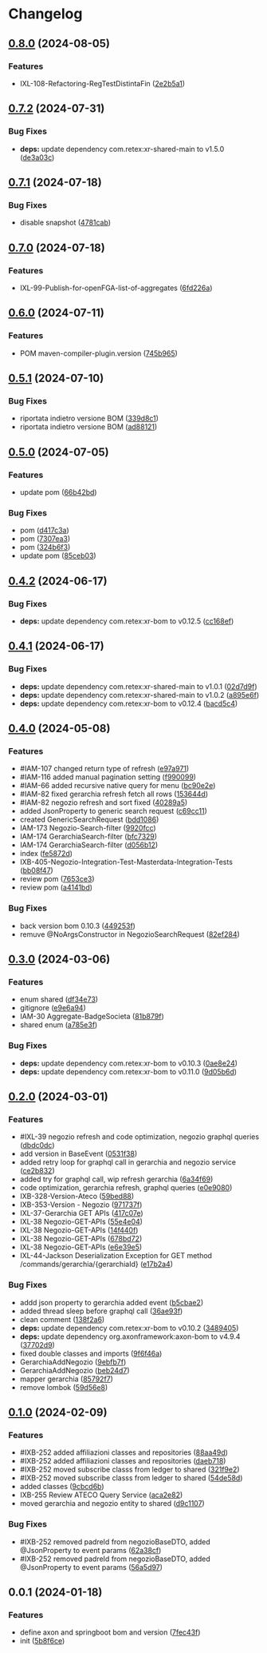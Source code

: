 # Changelog

## [0.8.0](https://github.com/weareretex/iconic.xr.shared-lib/compare/v0.7.2...v0.8.0) (2024-08-05)


### Features

* IXL-108-Refactoring-RegTestDistintaFin ([2e2b5a1](https://github.com/weareretex/iconic.xr.shared-lib/commit/2e2b5a1204e2085dc4939cfcc9e76519dd1f915c))

## [0.7.2](https://github.com/weareretex/iconic.xr.shared-lib/compare/v0.7.1...v0.7.2) (2024-07-31)


### Bug Fixes

* **deps:** update dependency com.retex:xr-shared-main to v1.5.0 ([de3a03c](https://github.com/weareretex/iconic.xr.shared-lib/commit/de3a03c8b1633a607f5503f2415247b8ca5dd4b6))

## [0.7.1](https://github.com/weareretex/iconic.xr.shared-lib/compare/v0.7.0...v0.7.1) (2024-07-18)


### Bug Fixes

* disable snapshot ([4781cab](https://github.com/weareretex/iconic.xr.shared-lib/commit/4781cabde60efae2bd2b1f4541a9588dc6d81835))

## [0.7.0](https://github.com/weareretex/iconic.xr.shared-lib/compare/v0.6.0...v0.7.0) (2024-07-18)


### Features

* IXL-99-Publish-for-openFGA-list-of-aggregates ([6fd226a](https://github.com/weareretex/iconic.xr.shared-lib/commit/6fd226a80c32aaea4b4827db5b18af59a3950e7d))

## [0.6.0](https://github.com/weareretex/iconic.xr.shared-lib/compare/v0.5.1...v0.6.0) (2024-07-11)


### Features

* POM maven-compiler-plugin.version ([745b965](https://github.com/weareretex/iconic.xr.shared-lib/commit/745b9652ef544704e95024b785a99c500a692291))

## [0.5.1](https://github.com/weareretex/iconic.xr.shared-lib/compare/v0.5.0...v0.5.1) (2024-07-10)


### Bug Fixes

* riportata indietro versione BOM ([339d8c1](https://github.com/weareretex/iconic.xr.shared-lib/commit/339d8c18437f659a05ce0caff4ac536f451024a5))
* riportata indietro versione BOM ([ad88121](https://github.com/weareretex/iconic.xr.shared-lib/commit/ad881218cf5b2b3069364f8c7306f9f916365032))

## [0.5.0](https://github.com/weareretex/iconic.xr.shared-lib/compare/v0.4.2...v0.5.0) (2024-07-05)


### Features

* update pom ([66b42bd](https://github.com/weareretex/iconic.xr.shared-lib/commit/66b42bddfb1f8fa3db19ef0cbe99618935359795))


### Bug Fixes

* pom ([d417c3a](https://github.com/weareretex/iconic.xr.shared-lib/commit/d417c3ad0a53ec3f4a717f2f053e1a2d2a92e343))
* pom ([7307ea3](https://github.com/weareretex/iconic.xr.shared-lib/commit/7307ea393c9677129db499fb905a7c617695f5cc))
* pom ([324b6f3](https://github.com/weareretex/iconic.xr.shared-lib/commit/324b6f3a704996149ecffa3a04f5e6a74bdcd318))
* update pom ([85ceb03](https://github.com/weareretex/iconic.xr.shared-lib/commit/85ceb0393ef7ac921ba8bf49796817c71948f454))

## [0.4.2](https://github.com/weareretex/iconic.xr.shared-lib/compare/v0.4.1...v0.4.2) (2024-06-17)


### Bug Fixes

* **deps:** update dependency com.retex:xr-bom to v0.12.5 ([cc168ef](https://github.com/weareretex/iconic.xr.shared-lib/commit/cc168ef91b8663921ab3ca3068e8f6f90b85bbea))

## [0.4.1](https://github.com/weareretex/iconic.xr.shared-lib/compare/v0.4.0...v0.4.1) (2024-06-17)


### Bug Fixes

* **deps:** update dependency com.retex:xr-shared-main to v1.0.1 ([02d7d9f](https://github.com/weareretex/iconic.xr.shared-lib/commit/02d7d9fbcadcaaa67bb43a299c54db058edfe8ce))
* **deps:** update dependency com.retex:xr-shared-main to v1.0.2 ([a895e6f](https://github.com/weareretex/iconic.xr.shared-lib/commit/a895e6f0f99fb58700c53055023b9a614b703a4d))
* **deps:** update dependency com.retex:xr-bom to v0.12.4 ([bacd5c4](https://github.com/weareretex/iconic.xr.shared-lib/commit/bacd5c4d14e50d0c80e89f4fc19c8e270ca320ac))

## [0.4.0](https://github.com/weareretex/iconic.xr.shared-lib/compare/v0.3.0...v0.4.0) (2024-05-08)


### Features

* #IAM-107 changed return type of refresh ([e97a971](https://github.com/weareretex/iconic.xr.shared-lib/commit/e97a9710c4e7525e5327c2dd941d1a5ea5e26bd7))
* #IAM-116 added manual pagination setting ([f990099](https://github.com/weareretex/iconic.xr.shared-lib/commit/f990099885b481d76e7d1d67b6c316696975f57a))
* #IAM-66 added recursive native query for menu ([bc90e2e](https://github.com/weareretex/iconic.xr.shared-lib/commit/bc90e2e463136c45b56eef3598eef17f4ada8dc6))
* #IAM-82 fixed gerarchia refresh fetch all rows ([153644d](https://github.com/weareretex/iconic.xr.shared-lib/commit/153644d3c9b98248c9486fb7557e057e131cd903))
* #IAM-82 negozio refresh and sort fixed ([40289a5](https://github.com/weareretex/iconic.xr.shared-lib/commit/40289a5cbab5767a8c295ff8cc15598d8dc5281d))
* added JsonProperty to generic search request ([c69cc11](https://github.com/weareretex/iconic.xr.shared-lib/commit/c69cc11b7c3a1c3a72fd3904a04493c8b071d4b6))
* created GenericSearchRequest ([bdd1086](https://github.com/weareretex/iconic.xr.shared-lib/commit/bdd1086b9f5bc96bfaa9bc6f363a3b5f66a8448a))
* IAM-173 Negozio-Search-filter ([9920fcc](https://github.com/weareretex/iconic.xr.shared-lib/commit/9920fcc08ae1db2497eadec1218890fc530d2547))
* IAM-174 GerarchiaSearch-filter ([bfc7329](https://github.com/weareretex/iconic.xr.shared-lib/commit/bfc7329fd0bb2f4c7b40feaac7043cd57e3bd3f2))
* IAM-174 GerarchiaSearch-filter ([d056b12](https://github.com/weareretex/iconic.xr.shared-lib/commit/d056b12c7bcb0c17ebe1814caa0fce18495b6caa))
* index ([fe5872d](https://github.com/weareretex/iconic.xr.shared-lib/commit/fe5872d1de23e1a680d1fa1006b52405a364f6bc))
* IXB-405-Negozio-Integration-Test-Masterdata-Integration-Tests ([bb08f47](https://github.com/weareretex/iconic.xr.shared-lib/commit/bb08f47bcc8ccfe0df00eb19591a8f2e0ba47ac9))
* review pom ([7653ce3](https://github.com/weareretex/iconic.xr.shared-lib/commit/7653ce3dd41db8763dd23e5571c6a5e38c125c23))
* review pom ([a4141bd](https://github.com/weareretex/iconic.xr.shared-lib/commit/a4141bdd2ddebb618702581c41812bb920e83083))


### Bug Fixes

* back version bom 0.10.3 ([449253f](https://github.com/weareretex/iconic.xr.shared-lib/commit/449253ff5450b52f0eb049add90df07ee01d8cb4))
* remuve @NoArgsConstructor in NegozioSearchRequest ([82ef284](https://github.com/weareretex/iconic.xr.shared-lib/commit/82ef284e5f6f3cf014802b2f406a04f427166433))

## [0.3.0](https://github.com/weareretex/iconic.xr.shared-lib/compare/v0.2.0...v0.3.0) (2024-03-06)


### Features

* enum shared ([df34e73](https://github.com/weareretex/iconic.xr.shared-lib/commit/df34e7356d1d1bfea1ea90bd88c893b5d428d66b))
* gitignore ([e9e6a94](https://github.com/weareretex/iconic.xr.shared-lib/commit/e9e6a942f71885e0d2c50e2778c19b431ce2af02))
* IAM-30 Aggregate-BadgeSocieta ([81b879f](https://github.com/weareretex/iconic.xr.shared-lib/commit/81b879f61ac1b582cc6b31ced709a49ef0a7fe15))
* shared enum ([a785e3f](https://github.com/weareretex/iconic.xr.shared-lib/commit/a785e3fae2946f6bf129d1f9cbb4e214e5cfbd7c))


### Bug Fixes

* **deps:** update dependency com.retex:xr-bom to v0.10.3 ([0ae8e24](https://github.com/weareretex/iconic.xr.shared-lib/commit/0ae8e244bd4709955e079b491272a37d03a63056))
* **deps:** update dependency com.retex:xr-bom to v0.11.0 ([9d05b6d](https://github.com/weareretex/iconic.xr.shared-lib/commit/9d05b6dca7fef05825572c254d221cd8a1552de7))

## [0.2.0](https://github.com/weareretex/iconic.xr.shared-lib/compare/v0.1.0...v0.2.0) (2024-03-01)


### Features

* #IXL-39 negozio refresh and code optimization, negozio graphql queries ([dbdc0dc](https://github.com/weareretex/iconic.xr.shared-lib/commit/dbdc0dcf4fbe3e40462cd0861191e4d0ed872377))
* add version in BaseEvent ([0531f38](https://github.com/weareretex/iconic.xr.shared-lib/commit/0531f381f9bf1f89a2da9c6b92081011f3c44ed5))
* added retry loop for graphql call in gerarchia and negozio service ([ce2b832](https://github.com/weareretex/iconic.xr.shared-lib/commit/ce2b832e3ab57c2f648c6de8bbf5e14cf601d3da))
* added try for graphql call, wip refresh gerarchia ([6a34f69](https://github.com/weareretex/iconic.xr.shared-lib/commit/6a34f69ee99696ed1407ccb241a9760d781bd8ad))
* code optimization, gerarchia refresh, graphql queries ([e0e9080](https://github.com/weareretex/iconic.xr.shared-lib/commit/e0e908043a3036083ae076183c9e03825880e813))
* IXB-328-Version-Ateco ([59bed88](https://github.com/weareretex/iconic.xr.shared-lib/commit/59bed88ee8392986c78131b6ae1062385a7e62d8))
* IXB-353-Version - Negozio ([971737f](https://github.com/weareretex/iconic.xr.shared-lib/commit/971737faeae786ec71819e58b8de3ef247160f05))
* IXL-37-Gerarchia GET APIs ([417c07e](https://github.com/weareretex/iconic.xr.shared-lib/commit/417c07eb8d418d8c935fb320d93c56b3b6cc7897))
* IXL-38 Negozio-GET-APIs ([55e4e04](https://github.com/weareretex/iconic.xr.shared-lib/commit/55e4e042365d8982fb3a23303282a169062e82c0))
* IXL-38 Negozio-GET-APIs ([14f440f](https://github.com/weareretex/iconic.xr.shared-lib/commit/14f440f9c8bd4098845b33848838898898edd0de))
* IXL-38 Negozio-GET-APIs ([678bd72](https://github.com/weareretex/iconic.xr.shared-lib/commit/678bd72ea36972346e32dba4818263a510e6f5cc))
* IXL-38 Negozio-GET-APIs ([e6e39e5](https://github.com/weareretex/iconic.xr.shared-lib/commit/e6e39e55971278ee3b81740594c7a0e0ae19589d))
* IXL-44-Jackson Deserialization Exception for GET method /commands/gerarchia/{gerarchiaId} ([e17b2a4](https://github.com/weareretex/iconic.xr.shared-lib/commit/e17b2a4786d1f492ce36a6c570ee5c440e4dc4f2))


### Bug Fixes

* addd json property to gerarchia added event ([b5cbae2](https://github.com/weareretex/iconic.xr.shared-lib/commit/b5cbae29e434a78eab85d8fc4edcf2e4812d77f6))
* added thread sleep before graphql call ([36ae93f](https://github.com/weareretex/iconic.xr.shared-lib/commit/36ae93f2d34fbd873105ea50e91f5e9b1b10758d))
* clean comment ([138f2a6](https://github.com/weareretex/iconic.xr.shared-lib/commit/138f2a657dd34f2c4bb29348d38032bb3175f34b))
* **deps:** update dependency com.retex:xr-bom to v0.10.2 ([3489405](https://github.com/weareretex/iconic.xr.shared-lib/commit/34894057a62551eeb5b3291e2d5a6ddb2a37c5f2))
* **deps:** update dependency org.axonframework:axon-bom to v4.9.4 ([37702d9](https://github.com/weareretex/iconic.xr.shared-lib/commit/37702d94e8092373564cc5034c807f348f3735b2))
* fixed double classes and imports ([9f6f46a](https://github.com/weareretex/iconic.xr.shared-lib/commit/9f6f46a22bff20b290fc17fe3a7b6a85dfde1085))
* GerarchiaAddNegozio ([9ebfb7f](https://github.com/weareretex/iconic.xr.shared-lib/commit/9ebfb7f40c8ded6f2a69ec2fec2d791bb3203acf))
* GerarchiaAddNegozio ([beb24d7](https://github.com/weareretex/iconic.xr.shared-lib/commit/beb24d7d578e05f9cd328915310f205327803812))
* mapper gerarchia ([85792f7](https://github.com/weareretex/iconic.xr.shared-lib/commit/85792f7ee32b0620753ccf78851fb745ae4d4930))
* remove lombok ([59d56e8](https://github.com/weareretex/iconic.xr.shared-lib/commit/59d56e823772e4aa130dae8a7ed2efc86c7c9311))

## [0.1.0](https://github.com/weareretex/iconic.xr.shared-lib/compare/v0.0.1...v0.1.0) (2024-02-09)


### Features

* #IXB-252 added affiliazioni classes and repositories ([88aa49d](https://github.com/weareretex/iconic.xr.shared-lib/commit/88aa49d5c6807700e57a69ea2e22f9d543484616))
* #IXB-252 added affiliazioni classes and repositories ([daeb718](https://github.com/weareretex/iconic.xr.shared-lib/commit/daeb718c8db23da625b678f26675e63095b266cc))
* #IXB-252 moved subscribe classs from ledger to shared ([321f9e2](https://github.com/weareretex/iconic.xr.shared-lib/commit/321f9e280cef486dd5415d01fcf4ae5cb0464e9a))
* #IXB-252 moved subscribe classs from ledger to shared ([54de58d](https://github.com/weareretex/iconic.xr.shared-lib/commit/54de58d97c254736ecba190610c2bfb367b49e7a))
* added classes ([9cbcd6b](https://github.com/weareretex/iconic.xr.shared-lib/commit/9cbcd6bd11c8799899b01885fa23947ff61862e5))
* IXB-255 Review ATECO Query Service ([aca2e82](https://github.com/weareretex/iconic.xr.shared-lib/commit/aca2e82166a1ac7f7204f8d17d30f918ca5b040f))
* moved gerarchia and negozio entity to shared ([d9c1107](https://github.com/weareretex/iconic.xr.shared-lib/commit/d9c1107023ae5009f4b0d2741df14f9247c2e8d0))


### Bug Fixes

* #IXB-252 removed padreId from negozioBaseDTO, added @JsonProperty to event params ([62a38cf](https://github.com/weareretex/iconic.xr.shared-lib/commit/62a38cf7826de7dc2dab32cafc6580a28d253cce))
* #IXB-252 removed padreId from negozioBaseDTO, added @JsonProperty to event params ([56a5d97](https://github.com/weareretex/iconic.xr.shared-lib/commit/56a5d976442423b5350c362bb002029fbdbb5715))

## 0.0.1 (2024-01-18)


### Features

* define axon and springboot bom and version ([7fec43f](https://github.com/weareretex/iconic.xr.shared-lib/commit/7fec43f4ebd8fc7767db248fd40cb3adcc97b6d9))
* init ([5b8f6ce](https://github.com/weareretex/iconic.xr.shared-lib/commit/5b8f6cec0d29896f33e893c73c5c51fdf99f4fca))
